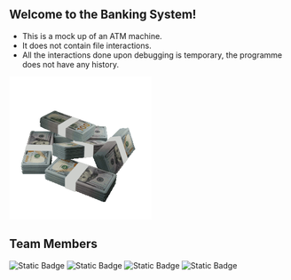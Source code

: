 ## Welcome to the Banking System!
- This is a mock up of an ATM machine.
- It does not contain file interactions.
- All the interactions done upon debugging is temporary, the programme does not have any history.

![monies](money-6509_256.gif)

  ## Team Members
  ![Static Badge](https://img.shields.io/badge/Eilli-FE4164)
  ![Static Badge](https://img.shields.io/badge/Isaac-005C29)
  ![Static Badge](https://img.shields.io/badge/Nicholas-00A19B)
  ![Static Badge](https://img.shields.io/badge/Shazwi-1035AC)


